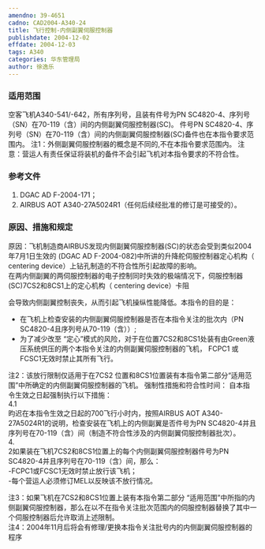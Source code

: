 ```yaml
---
amendno: 39-4651  
cadno: CAD2004-A340-24  
title: 飞行控制-内侧副翼伺服控制器  
publishdate: 2004-12-02  
effdate: 2004-12-03  
tags: A340  
categories: 华东管理局  
author: 徐逸乐  
---
```

  
### 适用范围  
空客飞机A340-541/-642，所有序列号，且装有件号为PN SC4820-4、序列号（SN）在70-119（含）间的内侧副翼伺服控制器(SC)。
件号PN SC4820-4、序列号（SN）在70-119（含）间的内侧副翼伺服控制器(SC)备件也在本指令要求范围内。
注1：外侧副翼伺服控制器的概念是不同的,不在本指令要求范围内。
注意：营运人有责任保证将装机的备件不会引起飞机对本指令要求的不符合性。  
  
<!--more-->  
### 参考文件  
1. DGAC AD F-2004-171；  
2. AIRBUS AOT A340-27A5024R1（任何后续经批准的修订是可接受的）。  
  
### 原因、措施和规定  
  
原因：飞机制造商AIRBUS发现内侧副翼伺服控制器(SC)的状态会受到类似2004年7月1日生效的 (DGAC AD F-2004-082)中所讲的升降舵伺服控制器定心机构（ centering device）上钻孔制造的不符合性所引起故障的影响。  
在两内侧副翼的两伺服控制器的电子控制同时失效的极端情况下，伺服控制器(SC)7CS2和8CS1上的定心机构（ centering device）卡阻  
  
会导致内侧副翼控制丧失，从而引起飞机操纵性能降低。本指令的目的是：  
-	在飞机上检查安装的内侧副翼伺服控制器是否在本指令关注的批次内（PN SC4820-4且序列号从70-119（含））;  
-	为了减少改至 “定心”模式的风险，对于在位置7CS2和8CS1处装有由Green液压系统供压的两个本指令关注的内侧副翼伺服控制器的飞机， FCPC1 或FCSC1无效时禁止其所有飞行。  
  
注2：该放行限制仅适用于在7CS2 位置和8CS1位置装有本指令第二部分“适用范围”中所确定的内侧副翼伺服控制器的飞机。 强制性措施和符合性时间： 自本指令生效之日起强制执行以下措施：  
4.1  
 昀迟在本指令生效之日起的700飞行小时内，按照AIRBUS AOT A340-27A5024R1的说明，检查安装在飞机上的内侧副翼是否件号为PN SC4820-4并且序列号在70-119（含）间（制造不符合性涉及的内侧副翼伺服控制器批次）。  
4.  
2如果装在飞机7CS2和8CS1位置上的每个内侧副翼伺服控制器件号为PN SC4820-4并且序列号在70-119（含）间，那么：  
 -FCPC1或FCSC1无效时禁止放行该飞机；  
-每个营运人必须修订MEL以反映该不放行情况。  
  
注3：如果飞机在7CS2和8CS1位置上装有本指令第二部分 “适用范围”中所指的内侧副翼伺服控制器，那么在以不在指令关注批次范围内的伺服控制器替换了其中一个伺服控制器后允许取消上述限制。  
注4：2004年11月后将会有修理/更换本指令关注批号内的内侧副翼伺服控制器的程序  
